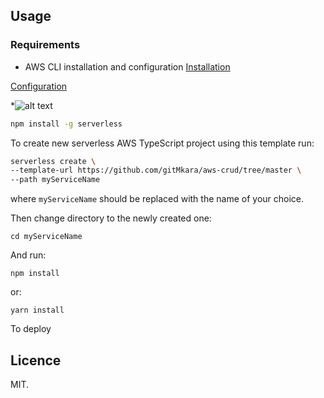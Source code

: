 ## Usage

### Requirements

- AWS CLI installation and configuration
  [Installation](https://docs.aws.amazon.com/cli/latest/userguide/getting-started-install.html)

[Configuration](https://docs.aws.amazon.com/cli/latest/userguide/getting-started-install.html)

\*![alt text][logo]

[logo]: https://assets-global.website-files.com/60acbb950c4d6606963e1fed/60acbb950c4d667c3a3e2025_serverless-framework-235f7e57983d270320cba8f86ec0ea65.svg "Serverless Framework"

```bash
npm install -g serverless
```

To create new serverless AWS TypeScript project using this template run:

```bash
serverless create \
--template-url https://github.com/gitMkara/aws-crud/tree/master \
--path myServiceName
```

where `myServiceName` should be replaced with the name of your choice.

Then change directory to the newly created one:

```
cd myServiceName
```

And run:

```
npm install
```

or:

```
yarn install
```

To deploy

## Licence

MIT.

